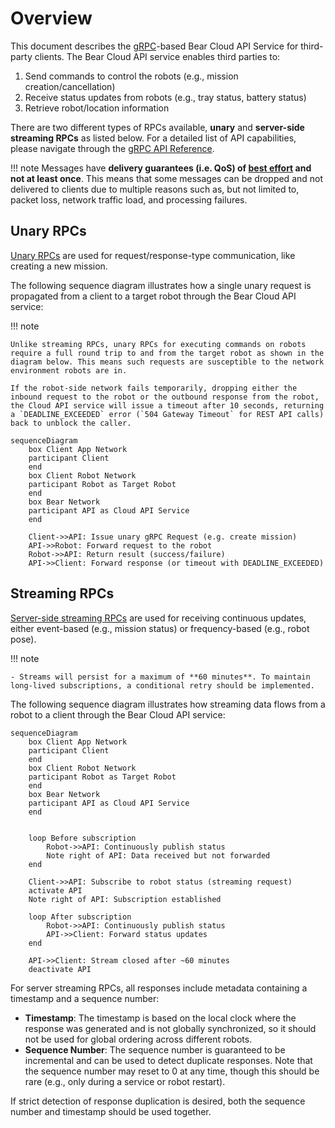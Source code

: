 # Overview

This document describes the [gRPC](https://grpc.io/docs/what-is-grpc/introduction)-based Bear Cloud API Service for third-party clients. The Bear Cloud API service enables third parties to:

1. Send commands to control the robots (e.g., mission creation/cancellation)
2. Receive status updates from robots (e.g., tray status, battery status)
3. Retrieve robot/location information


There are two different types of RPCs available, **unary** and **server-side streaming RPCs** as listed below. For a detailed list of API capabilities, please navigate through the [gRPC API Reference](v1.0/resources/Mission.md).

!!! note
    Messages have **delivery guarantees (i.e. QoS) of [best effort](https://en.wikipedia.org/wiki/Best-effort_delivery) and not at least once**. This means that some messages can be dropped and not delivered to clients due to multiple reasons such as, but not limited to, packet loss, network traffic load, and processing failures.


## Unary RPCs

[Unary RPCs](https://grpc.io/docs/what-is-grpc/core-concepts/#unary-rpc) are used for request/response-type communication, like creating a new mission.

The following sequence diagram illustrates how a single unary request is propagated from a client to a target robot through the Bear Cloud API service:

!!! note

    Unlike streaming RPCs, unary RPCs for executing commands on robots require a full round trip to and from the target robot as shown in the diagram below. This means such requests are susceptible to the network environment robots are in.

    If the robot-side network fails temporarily, dropping either the inbound request to the robot or the outbound response from the robot, the Cloud API service will issue a timeout after 10 seconds, returning a `DEADLINE_EXCEEDED` error (`504 Gateway Timeout` for REST API calls) back to unblock the caller.

```mermaid
sequenceDiagram
    box Client App Network
    participant Client
    end
    box Client Robot Network
    participant Robot as Target Robot
    end
    box Bear Network
    participant API as Cloud API Service
    end
    
    Client->>API: Issue unary gRPC Request (e.g. create mission)
    API->>Robot: Forward request to the robot
    Robot->>API: Return result (success/failure)
    API->>Client: Forward response (or timeout with DEADLINE_EXCEEDED)
```
## Streaming RPCs

[Server-side streaming RPCs](https://grpc.io/docs/what-is-grpc/core-concepts/#server-streaming-rpc) are used for receiving continuous updates, either event-based (e.g., mission status) or frequency-based (e.g., robot pose).

!!! note

    - Streams will persist for a maximum of **60 minutes**. To maintain long-lived subscriptions, a conditional retry should be implemented.

The following sequence diagram illustrates how streaming data flows from a robot to a client through the Bear Cloud API service:

```mermaid
sequenceDiagram
    box Client App Network
    participant Client
    end
    box Client Robot Network
    participant Robot as Target Robot
    end
    box Bear Network
    participant API as Cloud API Service
    end
    
    
    loop Before subscription
        Robot->>API: Continuously publish status
        Note right of API: Data received but not forwarded
    end
    
    Client->>API: Subscribe to robot status (streaming request)
    activate API
    Note right of API: Subscription established
    
    loop After subscription
        Robot->>API: Continuously publish status
        API->>Client: Forward status updates
    end
    
    API->>Client: Stream closed after ~60 minutes
    deactivate API
```

For server streaming RPCs, all responses include metadata containing a timestamp and a sequence number:

- **Timestamp**: The timestamp is based on the local clock where the response was generated and is not globally synchronized, so it should not be used for global ordering across different robots.
- **Sequence Number**: The sequence number is guaranteed to be incremental and can be used to detect duplicate responses. Note that the sequence number may reset to 0 at any time, though this should be rare (e.g., only during a service or robot restart).

If strict detection of response duplication is desired, both the sequence number and timestamp should be used together. 

